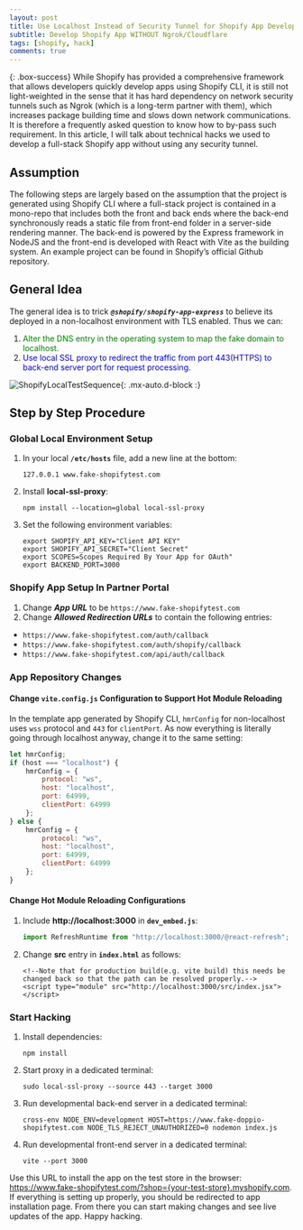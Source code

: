 ```yaml
---
layout: post
title: Use Localhost Instead of Security Tunnel for Shopify App Development
subtitle: Develop Shopify App WITHOUT Ngrok/Cloudflare
tags: [shopify, hack]
comments: true
---
```


{: .box-success}
While Shopify has provided a comprehensive framework that allows developers quickly develop apps using Shopify CLI, it is still not light-weighted in the sense that it has hard dependency on network security tunnels such as Ngrok (which is a long-term partner with them), which increases package building time and slows down network communications. It is therefore a frequently asked question to know how to by-pass such requirement. In this article, I will talk about technical hacks we used to develop a full-stack Shopify app without using any security tunnel.

## Assumption
The following steps are largely based on the assumption that the project is generated using Shopify CLI where a full-stack project is contained in a mono-repo that includes both the front and back ends where the back-end synchronously reads a static file from front-end folder in a server-side rendering manner. The back-end is powered by the Express framework in NodeJS and the front-end is developed with React with Vite as the building system. An example project can be found in Shopify’s official Github repository.

## General Idea
The general idea is to trick ***`@shopify/shopify-app-express`*** to believe its deployed in a non-localhost environment with TLS enabled. Thus we can:
1. <span style="color:green">Alter the DNS entry in the operating system to map the fake domain to localhost.</span>
2. <span style="color:blue">Use local SSL proxy to redirect the traffic from port 443(HTTPS) to back-end server port for request processing.</span>

![ShopifyLocalTestSequence](https://xianqugithub.github.io/assets/img/shopify-localhost-sequence.jpeg){: .mx-auto.d-block :}

## Step by Step Procedure

### Global Local Environment Setup

1. In your local **`/etc/hosts`** file, add a new line at the bottom:
   ```console
   127.0.0.1 www.fake-shopifytest.com
   ```
       
2. Install **local-ssl-proxy**:
   ```console
   npm install --location=global local-ssl-proxy
   ```

3. Set the following environment variables:
    ```console
    export SHOPIFY_API_KEY="Client API KEY"
    export SHOPIFY_API_SECRET="Client Secret"
    export SCOPES=Scopes Required By Your App for OAuth"
    export BACKEND_PORT=3000
    ```

### Shopify App Setup In Partner Portal

1. Change ***App URL*** to be `https://www.fake-shopifytest.com`
2. Change ***Allowed Redirection URLs*** to contain the following entries:
  - `https://www.fake-shopifytest.com/auth/callback`
  - `https://www.fake-shopifytest.com/auth/shopify/callback`
  - `https://www.fake-shopifytest.com/api/auth/callback`

### App Repository Changes

#### Change `vite.config.js` Configuration to Support Hot Module Reloading
In the template app generated by Shopify CLI, `hmrConfig` for non-localhost uses `wss` protocol and `443` for `clientPort`. As now everything is literally going through localhost anyway, change it to the same setting:
```javascript
let hmrConfig;
if (host === "localhost") {
    hmrConfig = {
        protocol: "ws",
        host: "localhost",
        port: 64999,
        clientPort: 64999
    };
} else {
    hmrConfig = {
        protocol: "ws",
        host: "localhost",
        port: 64999,
        clientPort: 64999
    };
}
```

#### Change Hot Module Reloading Configurations 

1. Include **http://localhost:3000** in **`dev_embed.js`**:
    ```javascript
    import RefreshRuntime from "http://localhost:3000/@react-refresh";
    ```

2. Change **src** entry in **`index.html`** as follows:
    ```
    <!--Note that for production build(e.g. vite build) this needs be changed back so that the path can be resolved properly.-->
    <script type="module" src="http://localhost:3000/src/index.jsx"></script>
    ```

### Start Hacking

1. Install dependencies:
   ```console
   npm install
   ```

2. Start proxy in a dedicated terminal:
   ```console
   sudo local-ssl-proxy --source 443 --target 3000
   ```

3. Run developmental back-end server in a dedicated terminal:
   ```console
   cross-env NODE_ENV=development HOST=https://www.fake-doppio-shopifytest.com NODE_TLS_REJECT_UNAUTHORIZED=0 nodemon index.js
   ```

4. Run developmental front-end server in a dedicated terminal:
   ```console
   vite --port 3000
   ```

Use this URL to install the app on the test store in the browser: <https://www.fake-shopifytest.com/?shop={your-test-store}.myshopify.com>. If everything is setting up properly, you should be redirected to app installation page. From there you can start making changes and see live updates of the app. Happy hacking. 


